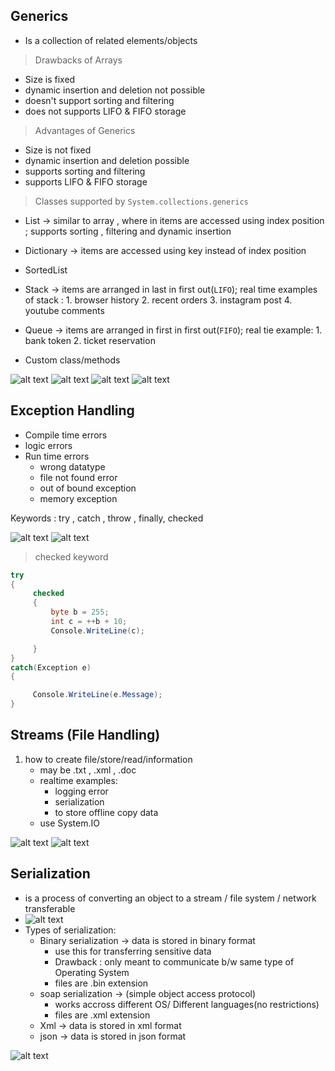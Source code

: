 ## Generics

- Is a collection of related elements/objects

> Drawbacks of Arrays

- Size is fixed
- dynamic insertion and deletion not possible
- doesn't support sorting and filtering
- does not supports LIFO & FIFO storage

> Advantages of Generics

- Size is not fixed
- dynamic insertion and deletion possible
- supports sorting and filtering
- supports LIFO & FIFO storage

> Classes supported by `System.collections.generics`

- List -> similar to array , where in items are accessed using index position ; supports sorting , filtering and dynamic insertion

- Dictionary -> items are accessed using key instead of index position

- SortedList

- Stack -> items are arranged in last in first out(`LIFO`);
  real time examples of stack : 1. browser history 2. recent orders 3. instagram post 4. youtube comments

- Queue -> items are arranged in first in first out(`FIFO`);
  real tie example: 1. bank token 2. ticket reservation

- Custom class/methods

![alt text](image-69.png)
![alt text](image-70.png)
![alt text](image-71.png)
![alt text](image-72.png)

## Exception Handling

- Compile time errors
- logic errors
- Run time errors
  - wrong datatype
  - file not found error
  - out of bound exception
  - memory exception

Keywords : try , catch , throw , finally, checked

![alt text](image-74.png)
![alt text](image-73.png)

> checked keyword

```C#
try
{
     checked
     {
         byte b = 255;
         int c = ++b + 10;
         Console.WriteLine(c);

     }
}
catch(Exception e)
{

     Console.WriteLine(e.Message);
}
```

## Streams (File Handling)

1. how to create file/store/read/information
   - may be .txt , .xml , .doc
   - realtime examples:
     - logging error
     - serialization
     - to store offline copy data
   - use System.IO

![alt text](image-76.png)
![alt text](image-77.png)

## Serialization

- is a process of converting an object to a stream / file system / network transferable
- ![alt text](image-78.png)
- Types of serialization:
  - Binary serialization -> data is stored in binary format
    - use this for transferring sensitive data
    - Drawback : only meant to communicate b/w same type of Operating System
    - files are .bin extension
  - soap serialization -> (simple object access protocol)
    - works accross different OS/ Different languages(no restrictions)
    - files are .xml extension
  - Xml -> data is stored in xml format
  - json -> data is stored in json format

![alt text](image-79.png)
